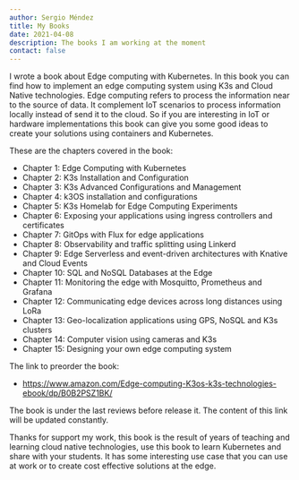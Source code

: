 ```yaml
---
author: Sergio Méndez
title: My Books
date: 2021-04-08
description: The books I am working at the moment
contact: false
---
```

I wrote a book about Edge computing with Kubernetes. In this book you can find how to implement an edge computing system using K3s and Cloud Native technologies. Edge computing refers to process the information near to the source of data. It complement IoT scenarios to process information locally instead of send it to the cloud. So if you are interesting in IoT or hardware implementations this book can give you some good ideas to create your solutions using containers and Kubernetes.

These are the chapters covered in the book:
- Chapter 1: Edge Computing with Kubernetes
- Chapter 2: K3s Installation and Configuration
- Chapter 3: K3s Advanced Configurations and Management
- Chapter 4: k3OS installation and configurations
- Chapter 5: K3s Homelab for Edge Computing Experiments
- Chapter 6: Exposing your applications using ingress controllers and certificates
- Chapter 7: GitOps with Flux for edge applications
- Chapter 8: Observability and traffic splitting using Linkerd
- Chapter 9: Edge Serverless and event-driven architectures with Knative and Cloud Events
- Chapter 10: SQL and NoSQL Databases at the Edge
- Chapter 11: Monitoring the edge with Mosquitto, Prometheus and Grafana
- Chapter 12: Communicating edge devices across long distances using LoRa
- Chapter 13: Geo-localization applications using GPS, NoSQL and K3s clusters
- Chapter 14: Computer vision using cameras and K3s
- Chapter 15: Designing your own edge computing system


The link to preorder the book:
* https://www.amazon.com/Edge-computing-K3os-k3s-technologies-ebook/dp/B0B2PSZ1BK/

The book is under the last reviews before release it. The content of this link will be updated constantly.

Thanks for support my work, this book is the result of years of teaching and learning cloud native technologies, use this book to learn Kubernetes and share with your students. It has some interesting use case that you can use at work or to create cost effective solutions at the edge.